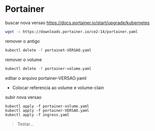 # Portainer

buscar nova versao
https://docs.portainer.io/start/upgrade/kubernetes

```bash
wget -c https://downloads.portainer.io/ce2-14/portainer.yaml
```

remover o antigo
```bash
kubectl delete -f portainet-VERSAO.yaml
```

remover o volume
```bash
kubectl delete -f portainer-volume.yaml
```

editar o arquivo portainer-VERSAO.yaml
- Colocar referencia ao volume e volume-clain

subir nova versao
```
kubectl apply -f portainer-volume.yaml
kubectl apply -f portainer-VERSAO.yaml
kubectl apply -f ingress.yaml
```

> Testar...